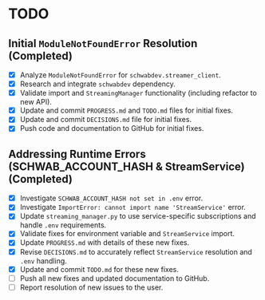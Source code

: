 # TODO

## Initial `ModuleNotFoundError` Resolution (Completed)
- [x] Analyze `ModuleNotFoundError` for `schwabdev.streamer_client`.
- [x] Research and integrate `schwabdev` dependency.
- [x] Validate import and `StreamingManager` functionality (including refactor to new API).
- [x] Update and commit `PROGRESS.md` and `TODO.md` files for initial fixes.
- [x] Update and commit `DECISIONS.md` file for initial fixes.
- [x] Push code and documentation to GitHub for initial fixes.

## Addressing Runtime Errors (SCHWAB_ACCOUNT_HASH & StreamService) (Completed)
- [x] Investigate `SCHWAB_ACCOUNT_HASH not set in .env` error.
- [x] Investigate `ImportError: cannot import name 'StreamService'` error.
- [x] Update `streaming_manager.py` to use service-specific subscriptions and handle `.env` requirements.
- [x] Validate fixes for environment variable and `StreamService` import.
- [x] Update `PROGRESS.md` with details of these new fixes.
- [x] Revise `DECISIONS.md` to accurately reflect `StreamService` resolution and `.env` handling.
- [x] Update and commit `TODO.md` for these new fixes.
- [ ] Push all new fixes and updated documentation to GitHub.
- [ ] Report resolution of new issues to the user.
